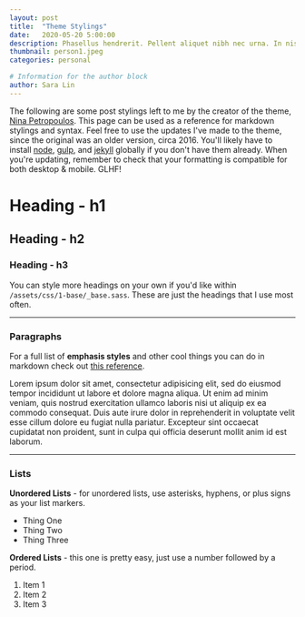 ```yaml
---
layout: post
title:  "Theme Stylings"
date:   2020-05-20 5:00:00
description: Phasellus hendrerit. Pellent aliquet nibh nec urna. In nis aliquet vel, dapibus id,mattis.
thumbnail: person1.jpeg
categories: personal

# Information for the author block
author: Sara Lin
---
```


The following are some post stylings left to me by the creator of the theme, <a href="https://github.com/ninapetrop/Artist-Theme" target="_blank">Nina Petropoulos</a>. This page can be used as a reference for markdown stylings and syntax. Feel free to use the updates I've made to the theme, since the original was an older version, circa 2016. You'll likely have to install <a href="https://nodejs.org/en/download/" target="_blank">node</a>, <a href="https://www.tutorialspoint.com/gulp/gulp_installation.htm" target="_blank">gulp</a>, and <a href="https://jekyllrb.com/docs/installation/" target="_blank">jekyll</a> globally if you don't have them already. When you're updating, remember to check that your formatting is compatible for both desktop & mobile. GLHF!

# Heading - h1
## Heading - h2
### Heading - h3

You can style more headings on your own if you'd like within `/assets/css/1-base/_base.sass`. These are just the headings that I use most often.

- - -

### Paragraphs

For a full list of **emphasis styles** and other cool things you can do in markdown check out [this reference][daringfireball.net].

Lorem ipsum dolor sit amet, consectetur adipisicing elit, sed do eiusmod tempor incididunt ut labore et dolore magna aliqua. Ut enim ad minim veniam, quis nostrud exercitation ullamco laboris nisi ut aliquip ex ea commodo consequat. Duis aute irure dolor in reprehenderit in voluptate velit esse cillum dolore eu fugiat nulla pariatur. Excepteur sint occaecat cupidatat non proident, sunt in culpa qui officia deserunt mollit anim id est laborum.

- - -

### Lists

**Unordered Lists** - for unordered lists, use asterisks, hyphens, or plus signs as your list markers.

* Thing One
* Thing Two
* Thing Three

**Ordered Lists** - this one is pretty easy, just use a number followed by a period.

1. Item 1
2. Item 2
3. Item 3

[daringfireball.net]: http://daringfireball.net/projects/markdown/syntax#link
